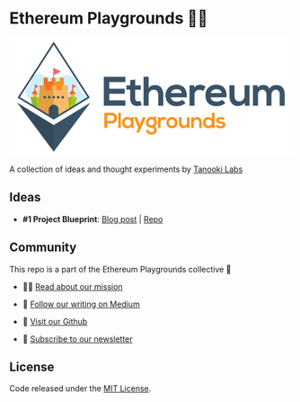 # Ethereum Playgrounds 🤸‍♀️
![Ethereum Playgrounds](logo.png "Ethereum Playgrounds")  
  
A collection of ideas and thought experiments by [Tanooki Labs](http://tanookilabs.com/)

## Ideas
* **#1 Project Blueprint**: [Blog post](http://bit.ly/2siCXoX)  |  [Repo](http://bit.ly/2IYZH3D)

## Community
This repo is a part of the Ethereum Playgrounds collective 🤸‍

* 👩‍💻 [Read about our mission](http://bit.ly/2xcEzWh)  

* 📓 [Follow our writing on Medium](http://bit.ly/2LEvngA)  

* 🤖 [Visit our Github](http://bit.ly/2Jgxk4E)  

* 📩 [Subscribe to our newsletter](http://bit.ly/2IYGLXa)  

## License
Code released under the [MIT License](LICENSE).
